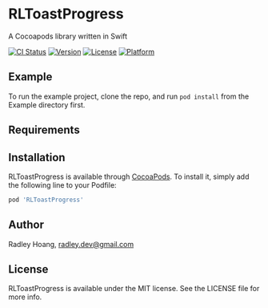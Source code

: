 # RLToastProgress

A Cocoapods library written in Swift

[![CI Status](https://img.shields.io/travis/${USER_NAME}/${REPO_NAME}.svg?style=flat)](https://travis-ci.org/${USER_NAME}/${REPO_NAME})
[![Version](https://img.shields.io/cocoapods/v/${POD_NAME}.svg?style=flat)](https://cocoapods.org/pods/${POD_NAME})
[![License](https://img.shields.io/cocoapods/l/${POD_NAME}.svg?style=flat)](https://cocoapods.org/pods/${POD_NAME})
[![Platform](https://img.shields.io/cocoapods/p/${POD_NAME}.svg?style=flat)](https://cocoapods.org/pods/${POD_NAME})

## Example

To run the example project, clone the repo, and run `pod install` from the Example directory first.

## Requirements

## Installation

RLToastProgress is available through [CocoaPods](https://cocoapods.org). To install
it, simply add the following line to your Podfile:

```ruby
pod 'RLToastProgress'
```

## Author

Radley Hoang, radley.dev@gmail.com

## License

RLToastProgress is available under the MIT license. See the LICENSE file for more info.
